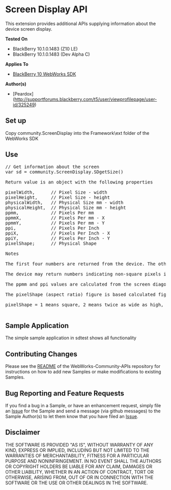 # Screen Display API

This extension provides additional APIs supplying information about the device screen display.

**Tested On**

* BlackBerry 10.1.0.1483 (Z10 LE)
* BlackBerry 10.1.0.1483 (Dev Alpha C)

**Applies To**

* [BlackBerry 10 WebWorks SDK](https://developer.blackberry.com/html5/download/sdk) 

**Author(s)** 

* [Peardox] (http://supportforums.blackberry.com/t5/user/viewprofilepage/user-id/325249)

## Set up

Copy community.ScreenDisplay into the Framework\ext folder of the WebWorks SDK

## Use

<pre>
// Get information about the screen
var sd = community.ScreenDisplay.SDgetSize()

Return value is an object with the following properties
 
pixelWidth,      // Pixel Size - width
pixelHeight,     // Pixel Size - height
physicalWidth,   // Physical Size mm - width
physicalHeight,  // Physical Size mm - height
ppmm,            // Pixels Per mm
ppmmX,           // Pixels Per mm - X
ppmmY,           // Pixels Per mm - Y
ppi,             // Pixels Per Inch
ppiX,            // Pixels Per Inch - X
ppiY,            // Pixels Per Inch - Y
pixelShape;      // Physical Shape

Notes

The first four numbers are returned from the device. The other numbers are calculates from these four base readings.

The device may return numbers indicating non-square pixels if wither the physical sizes are not accurate or the device truly has non-square pixels.

The ppmm and ppi values are calculated from the screen diagonal to get one easy number

The pixelShape (aspect ratio) figure is based calculated figures and so may be slightly off as well.

pixelShape = 1 means square, 2 means twice as wide as high, 0.5 means twice as wide as high (it is doubtful you'll ever see anything far from 1)

</pre>	

## Sample Application

The simple sample application in sdtest shows all functionality

## Contributing Changes

Please see the [README](https://github.com/blackberry/WebWorks-Community-APIs) of the WebWorks-Community-APIs repository for instructions on how to add new Samples or make modifications to existing Samples.


## Bug Reporting and Feature Requests

If you find a bug in a Sample, or have an enhancement request, simply file an [Issue](https://github.com/blackberry/WebWorks-Community-APIs//issues) for the Sample and send a message (via github messages) to the Sample Author(s) to let them know that you have filed an [Issue](https://github.com/blackberry/WebWorks-Community-APIs//issues).

## Disclaimer

THE SOFTWARE IS PROVIDED "AS IS", WITHOUT WARRANTY OF ANY KIND, EXPRESS OR IMPLIED, INCLUDING BUT NOT LIMITED TO THE WARRANTIES OF MERCHANTABILITY, FITNESS FOR A PARTICULAR PURPOSE AND NONINFRINGEMENT. IN NO EVENT SHALL THE AUTHORS OR COPYRIGHT HOLDERS BE LIABLE FOR ANY CLAIM, DAMAGES OR OTHER LIABILITY, WHETHER IN AN ACTION OF CONTRACT, TORT OR OTHERWISE, ARISING FROM, OUT OF OR IN CONNECTION WITH THE SOFTWARE OR THE USE OR OTHER DEALINGS IN THE SOFTWARE.